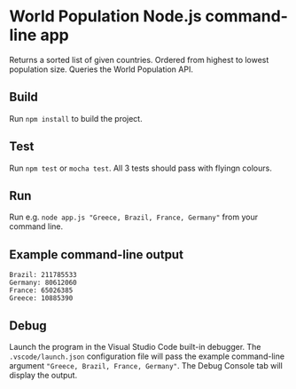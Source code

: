 # World Population Node.js command-line app

Returns a sorted list of given countries.
Ordered from highest to lowest population size.
Queries the World Population API.

## Build

Run `npm install` to build the project.

## Test

Run `npm test` or `mocha test`.
All 3 tests should pass with flyingn colours.

## Run

Run e.g. `node app.js "Greece, Brazil, France, Germany"` from your command line.

## Example command-line output

```
Brazil: 211785533
Germany: 80612060
France: 65026385
Greece: 10885390
```

## Debug

Launch the program in the Visual Studio Code built-in debugger.
The `.vscode/launch.json` configuration file will pass the example command-line argument `"Greece, Brazil, France, Germany"`.
The Debug Console tab will display the output.
